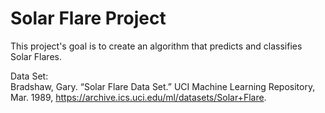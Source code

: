 # Solar Flare Project
This project's goal is to create an algorithm that predicts and classifies Solar Flares. 

Data Set:  
Bradshaw, Gary. “Solar Flare Data Set.” UCI Machine Learning Repository, Mar. 1989, https://archive.ics.uci.edu/ml/datasets/Solar+Flare. 